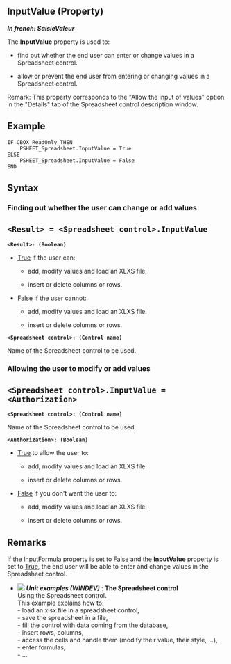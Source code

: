 


## InputValue (Property)

***In french: SaisieValeur***
	



<a name="XUse"></a>
<a name="Use"></a>
<a name="description"></a>
The **InputValue** property is used to: 

- find out whether the end user can enter or change values in a Spreadsheet control. 

- allow or prevent the end user from entering or changing values in a Spreadsheet control.




Remark: This property corresponds to the "Allow the input of values" option in the "Details" tab of the Spreadsheet control description window.
<a name="Example1"></a>
<a name="sample_code"></a>

## Example


```wl
IF CBOX_ReadOnly THEN
	PSHEET_Spreadsheet.InputValue = True
ELSE
	PSHEET_Spreadsheet.InputValue = False
END
```

<a name="XSYNTAX"></a>

## Syntax
<a name="SYNTAX1"></a>

### Finding out whether the user can change or add values

`<Result> = <Spreadsheet control>.InputValue`
---

**`<Result>: (Boolean)`**



- <u><u><u><u>True</u></u></u></u> if the user can: 

	- add, modify values and load an XLXS file, 

	- insert or delete columns or rows. 




- <u><u><u><u>False</u></u></u></u> if the user cannot:

	- add, modify values and load an XLXS file. 

	- insert or delete columns or rows.







**`<Spreadsheet control>: (Control name)`**

Name of the Spreadsheet control to be used.


<a name="SYNTAX2"></a>

### Allowing the user to modify or add values

`<Spreadsheet control>.InputValue = <Authorization>`
---

**`<Spreadsheet control>: (Control name)`**

Name of the Spreadsheet control to be used. 

**`<Authorization>: (Boolean)`**



- <u><u><u><u>True</u></u></u></u> to allow the user to:

	- add, modify values and load an XLXS file. 

	- insert or delete columns or rows.




- <u><u><u><u>False</u></u></u></u> if you don't want the user to:

	- add, modify values and load an XLXS file.

	- insert or delete columns or rows.









<a name="NOTE0"></a>
<a name="NOTE0_1"></a>

## Remarks
If the [InputFormula](../Proprietes/1000021337.md) property is set to <u><u><u><u>False</u></u></u></u> and the **InputValue** property is set to <u><u><u><u>True</u></u></u></u>, the end user will be able to enter and change values in the Spreadsheet control.


- ![](https://doc.pcsoft.fr/en-US/images/image.awp?langid=3&name=TheSpreadsheetcontrol.gif) ***Unit examples (WINDEV)*** : **The Spreadsheet control** <br>Using the Spreadsheet control.<br>This example explains how to:<br>- load an xlsx file in a spreadsheet control,<br>- save the spreadsheet in a file,<br>- fill the control with data coming from the database,<br>- insert rows, columns,<br>- access the cells and handle them (modify their value, their style, ...),<br>- enter formulas,<br>- ...



